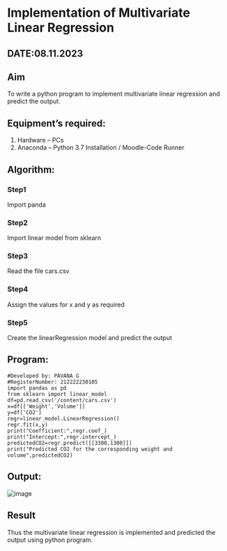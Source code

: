 # Implementation of Multivariate Linear Regression
## DATE:08.11.2023
## Aim
To write a python program to implement multivariate linear regression and predict the output.
## Equipment’s required:
1.	Hardware – PCs
2.	Anaconda – Python 3.7 Installation / Moodle-Code Runner
## Algorithm:
### Step1
Import panda
### Step2
 Import linear model from sklearn
### Step3
Read the file cars.csv
### Step4
Assign the values for x and y as required
### Step5
Create the linearRegression model and predict the output
## Program:
```
#Developed by: PAVANA G
#RegisterNumber: 212222230105
import pandas as pd
from sklearn import linear_model
df=pd.read_csv('/content/cars.csv')
x=df[['Weight','Volume']]
y=df['CO2']
regr=linear_model.LinearRegression()
regr.fit(x,y)
print("Coefficient:",regr.coef_)
print("Intercept:",regr.intercept_)
predictedCO2=regr.predict([[3300,1300]])
print("Predicted CO2 for the corresponding weight and volume",predictedCO2)
```
## Output:
![image](https://github.com/gpavana/Multivariate-Linear-Regression/assets/118787343/e3caa44b-4104-45f9-90dd-882f462d45fc)
## Result
Thus the multivariate linear regression is implemented and predicted the output using python program.
